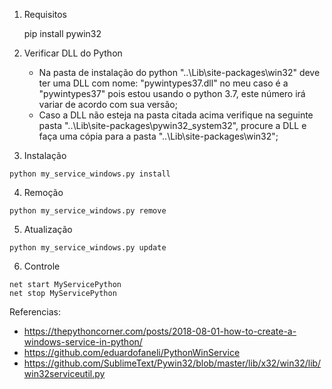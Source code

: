 1. Requisitos

    pip install pywin32

2. Verificar DLL do Python
    * Na pasta de instalação do python "..\Lib\site-packages\win32" deve ter uma DLL com nome: "pywintypes37.dll" no meu caso é a "pywintypes37" pois estou usando o python 3.7, este número irá variar de acordo com sua versão;
    * Caso a DLL não esteja na pasta citada acima verifique na seguinte pasta "..\Lib\site-packages\pywin32_system32", procure a DLL e faça uma cópia para a pasta         "..\Lib\site-packages\win32";

3. Instalação 
```
python my_service_windows.py install
```

4. Remoção 
```
python my_service_windows.py remove
```

5. Atualização
```
python my_service_windows.py update
```

6. Controle
```   
net start MyServicePython
net stop MyServicePython
```



Referencias:

- https://thepythoncorner.com/posts/2018-08-01-how-to-create-a-windows-service-in-python/
- https://github.com/eduardofaneli/PythonWinService
- https://github.com/SublimeText/Pywin32/blob/master/lib/x32/win32/lib/win32serviceutil.py
